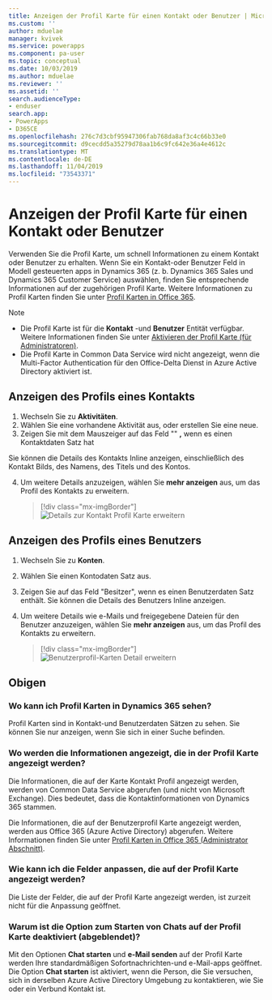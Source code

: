 ```yaml
---
title: Anzeigen der Profil Karte für einen Kontakt oder Benutzer | MicrosoftDocs
ms.custom: ''
author: mduelae
manager: kvivek
ms.service: powerapps
ms.component: pa-user
ms.topic: conceptual
ms.date: 10/03/2019
ms.author: mduelae
ms.reviewer: ''
ms.assetid: ''
search.audienceType:
- enduser
search.app:
- PowerApps
- D365CE
ms.openlocfilehash: 276c7d3cbf95947306fab768da8af3c4c66b33e0
ms.sourcegitcommit: d9cecdd5a35279d78aa1b6c9fc642e36a4e4612c
ms.translationtype: MT
ms.contentlocale: de-DE
ms.lasthandoff: 11/04/2019
ms.locfileid: "73543371"
---
```

# <a name="view-the-profile-card-for-a-contact-or-user"></a>Anzeigen der Profil Karte für einen Kontakt oder Benutzer

Verwenden Sie die Profil Karte, um schnell Informationen zu einem Kontakt oder Benutzer zu erhalten. Wenn Sie ein Kontakt-oder Benutzer Feld in Modell gesteuerten apps in Dynamics 365 (z. b. Dynamics 365 Sales und Dynamics 365 Customer Service) auswählen, finden Sie entsprechende Informationen auf der zugehörigen Profil Karte. Weitere Informationen zu Profil Karten finden Sie unter [Profil Karten in Office 365](https://support.office.com/article/Profile-cards-in-Office-365-e80f931f-5fc4-4a59-ba6e-c1e35a85b501).

> [!NOTE]
>  - Die Profil Karte ist für die **Kontakt** -und **Benutzer** Entität verfügbar. Weitere Informationen finden Sie unter [Aktivieren der Profil Karte (für Administratoren)](https://docs.microsoft.com/dynamics365/customer-engagement/admin/enable-profile-card).
>  - Die Profil Karte in Common Data Service wird nicht angezeigt, wenn die Multi-Factor Authentication für den Office-Delta Dienst in Azure Active Directory aktiviert ist.

## <a name="view-a-contacts-profile"></a>Anzeigen des Profils eines Kontakts

1.  Wechseln Sie zu **Aktivitäten**.
2.  Wählen Sie eine vorhandene Aktivität aus, oder erstellen Sie eine neue.
3.  Zeigen Sie mit dem Mauszeiger auf das Feld "" **,** wenn es einen Kontaktdaten Satz hat 

Sie können die Details des Kontakts Inline anzeigen, einschließlich des Kontakt Bilds, des Namens, des Titels und des Kontos.

4. Um weitere Details anzuzeigen, wählen Sie **mehr anzeigen** aus, um das Profil des Kontakts zu erweitern.
 
    > [!div class="mx-imgBorder"] 
    > ![Details zur Kontakt Profil Karte erweitern](media/profile1.png "Details zur Kontakt Profil Karte erweitern")
   
 ## <a name="view-a-users-profile"></a>Anzeigen des Profils eines Benutzers
 
1.  Wechseln Sie zu **Konten**.
2.  Wählen Sie einen Kontodaten Satz aus.
3.  Zeigen Sie auf das Feld "Besitzer", wenn es einen Benutzerdaten Satz enthält. Sie können die Details des Benutzers Inline anzeigen.
4.  Um weitere Details wie e-Mails und freigegebene Dateien für den Benutzer anzuzeigen, wählen Sie **mehr anzeigen** aus, um das Profil des Kontakts zu erweitern.
 
    > [!div class="mx-imgBorder"] 
    > ![Benutzerprofil-Karten Detail erweitern](media/profile2.png "Benutzerprofil-Kartendetails erweitern")


 ## <a name="faqs"></a>Obigen
 
### <a name="where-can-i-see-profile-cards-in-dynamics-365"></a>Wo kann ich Profil Karten in Dynamics 365 sehen?
Profil Karten sind in Kontakt-und Benutzerdaten Sätzen zu sehen. Sie können Sie nur anzeigen, wenn Sie sich in einer Suche befinden.

### <a name="where-is-information-shown-in-the-profile-card-coming-from"></a>Wo werden die Informationen angezeigt, die in der Profil Karte angezeigt werden?
Die Informationen, die auf der Karte Kontakt Profil angezeigt werden, werden von Common Data Service abgerufen (und nicht von Microsoft Exchange). Dies bedeutet, dass die Kontaktinformationen von Dynamics 365 stammen.

Die Informationen, die auf der Benutzerprofil Karte angezeigt werden, werden aus Office 365 (Azure Active Directory) abgerufen. Weitere Informationen finden Sie unter [Profil Karten in Office 365 (Administrator Abschnitt)](https://support.office.com/article/Profile-cards-in-Office-365-e80f931f-5fc4-4a59-ba6e-c1e35a85b501).

### <a name="how-can-i-customize-the-fields-shown-on-the-profile-card"></a>Wie kann ich die Felder anpassen, die auf der Profil Karte angezeigt werden?
Die Liste der Felder, die auf der Profil Karte angezeigt werden, ist zurzeit nicht für die Anpassung geöffnet.

### <a name="why-is-the-start-chat-option-on-the-profile-card-disabled-greyed-out"></a>Warum ist die Option zum **Starten von Chats** auf der Profil Karte deaktiviert (abgeblendet)?
Mit den Optionen **Chat starten** und **e-Mail senden** auf der Profil Karte werden Ihre standardmäßigen Sofortnachrichten-und e-Mail-apps geöffnet. Die Option **Chat starten** ist aktiviert, wenn die Person, die Sie versuchen, sich in derselben Azure Active Directory Umgebung zu kontaktieren, wie Sie oder ein Verbund Kontakt ist.


  
